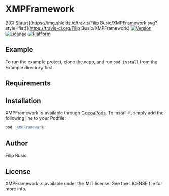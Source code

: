 # XMPFramework

[![CI Status](https://img.shields.io/travis/Filip Busic/XMPFramework.svg?style=flat)](https://travis-ci.org/Filip Busic/XMPFramework)
[![Version](https://img.shields.io/cocoapods/v/XMPFramework.svg?style=flat)](https://cocoapods.org/pods/XMPFramework)
[![License](https://img.shields.io/cocoapods/l/XMPFramework.svg?style=flat)](https://cocoapods.org/pods/XMPFramework)
[![Platform](https://img.shields.io/cocoapods/p/XMPFramework.svg?style=flat)](https://cocoapods.org/pods/XMPFramework)

## Example

To run the example project, clone the repo, and run `pod install` from the Example directory first.

## Requirements

## Installation

XMPFramework is available through [CocoaPods](https://cocoapods.org). To install
it, simply add the following line to your Podfile:

```ruby
pod 'XMPFramework'
```

## Author

Filip Busic

## License

XMPFramework is available under the MIT license. See the LICENSE file for more info.

